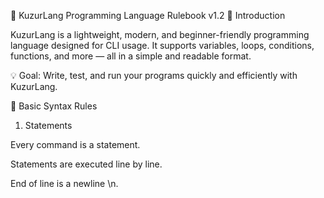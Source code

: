 📖 KuzurLang Programming Language Rulebook v1.2
🚀 Introduction

KuzurLang is a lightweight, modern, and beginner-friendly programming language designed for CLI usage. It supports variables, loops, conditions, functions, and more — all in a simple and readable format.

💡 Goal: Write, test, and run your programs quickly and efficiently with KuzurLang.

📌 Basic Syntax Rules
1. Statements

Every command is a statement.

Statements are executed line by line.

End of line is a newline \n.
